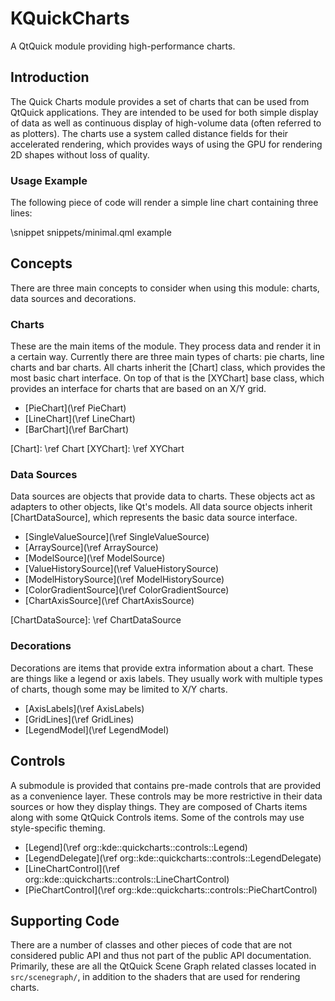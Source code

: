 # KQuickCharts

A QtQuick module providing high-performance charts.

## Introduction

The Quick Charts module provides a set of charts that can be used from QtQuick
applications. They are intended to be used for both simple display of data as
well as continuous display of high-volume data (often referred to as plotters).
The charts use a system called distance fields for their accelerated rendering,
which provides ways of using the GPU for rendering 2D shapes without loss of
quality.

### Usage Example

The following piece of code will render a simple line chart containing three
lines:

\snippet snippets/minimal.qml example

## Concepts

There are three main concepts to consider when using this module: charts, data
sources and decorations.

### Charts

These are the main items of the module. They process data and render it in a
certain way. Currently there are three main types of charts: pie charts, line
charts and bar charts. All charts inherit the [Chart] class, which provides the
most basic chart interface. On top of that is the [XYChart] base class, which
provides an interface for charts that are based on an X/Y grid.

* [PieChart](\ref PieChart)
* [LineChart](\ref LineChart)
* [BarChart](\ref BarChart)

[Chart]: \ref Chart
[XYChart]: \ref XYChart

### Data Sources

Data sources are objects that provide data to charts. These objects act as
adapters to other objects, like Qt's models. All data source objects inherit
[ChartDataSource], which represents the basic data source interface.

* [SingleValueSource](\ref SingleValueSource)
* [ArraySource](\ref ArraySource)
* [ModelSource](\ref ModelSource)
* [ValueHistorySource](\ref ValueHistorySource)
* [ModelHistorySource](\ref ModelHistorySource)
* [ColorGradientSource](\ref ColorGradientSource)
* [ChartAxisSource](\ref ChartAxisSource)

[ChartDataSource]: \ref ChartDataSource

### Decorations

Decorations are items that provide extra information about a chart. These are
things like a legend or axis labels. They usually work with multiple types of
charts, though some may be limited to X/Y charts.

* [AxisLabels](\ref AxisLabels)
* [GridLines](\ref GridLines)
* [LegendModel](\ref LegendModel)

## Controls

A submodule is provided that contains pre-made controls that are provided as a
convenience layer. These controls may be more restrictive in their data sources
or how they display things. They are composed of Charts items along with some
QtQuick Controls items. Some of the controls may use style-specific theming.

* [Legend](\ref org::kde::quickcharts::controls::Legend)
* [LegendDelegate](\ref org::kde::quickcharts::controls::LegendDelegate)
* [LineChartControl](\ref org::kde::quickcharts::controls::LineChartControl)
* [PieChartControl](\ref org::kde::quickcharts::controls::PieChartControl)

## Supporting Code

There are a number of classes and other pieces of code that are not considered
public API and thus not part of the public API documentation. Primarily, these
are all the QtQuick Scene Graph related classes located in `src/scenegraph/`,
in addition to the shaders that are used for rendering charts.
